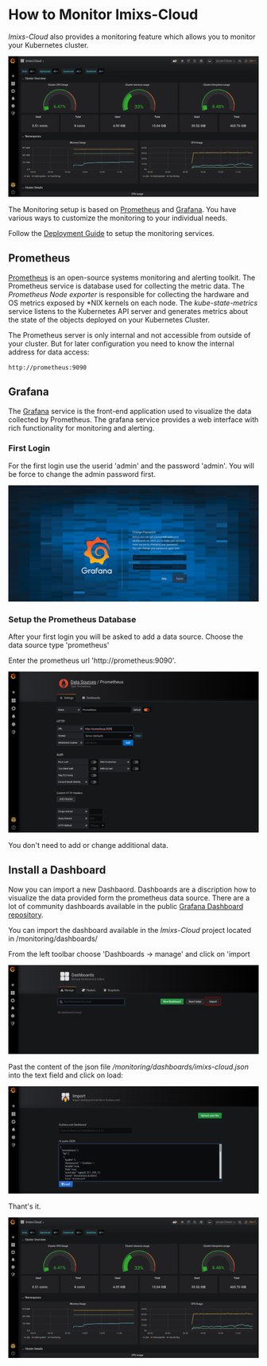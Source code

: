 # How to Monitor Imixs-Cloud

*Imixs-Cloud* also provides a monitoring feature which allows you to monitor your Kubernetes cluster.

<img src="./images/monitoring-001.png" />

The Monitoring setup is based on [Prometheus](https://prometheus.io/) and [Grafana](https://grafana.com/). You have various ways to customize the monitoring to your individual needs. 

Follow the [Deployment Guide](../management/monitoring/README.md) to setup the monitoring services. 


## Prometheus

[Prometheus](https://prometheus.io/) is an open-source systems monitoring and alerting toolkit. 
The Prometheus service is database used for collecting the metric data. The *Prometheus Node exporter* is responsible for collecting the hardware and OS metrics exposed by *NIX kernels on each node. The *kube-state-metrics* service listens to the Kubernetes API server and generates metrics about the state of the objects deployed on your Kubernetes Cluster.

The Prometheus server is only internal and not accessible from outside of your cluster. But for later configuration you need to know the internal address for data access:

	http://prometheus:9090


## Grafana

The [Grafana](https://grafana.com/) service is the front-end application used to visualize the data collected by Prometheus. 
The grafana service provides a web interface with rich functionality for monitoring and alerting. 
 
### First Login

For the first login use the userid 'admin' and the password 'admin'. You will be force to change the admin password first.

<img src="./images/monitoring-002.png" />
 
### Setup the Prometheus Database

After your first login you will be asked to add a data source. Choose the data source type 'prometheus'

Enter the prometheus url 'http://prometheus:9090'. 

<img src="./images/monitoring-003.png" />

You don't need to add or change additional data.



## Install a Dashboard

Now you can import a new Dashbaord. Dashboards are a discription how to visualize the data provided form the prometheus data source. There are a lot of community dashboards available in the public [Grafana Dashboard repository](https://grafana.com/grafana/dashboards?direction=asc&orderBy=name&search=kubernetes).

You can import the dashboard available in the *Imixs-Cloud* project located in /monitoring/dashboards/

From the left toolbar choose 'Dashboards -> manage' and click on 'import

<img src="./images/monitoring-004.png" />

Past the content of the json file */monitoring/dashboards/imixs-cloud.json* into the text field and click on load:

<img src="./images/monitoring-005.png" />


Thant's it.

<img src="./images/monitoring-001.png" />


